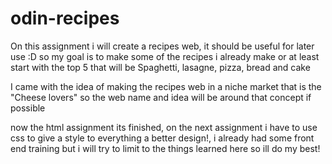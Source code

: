 # odin-recipes

On this assignment i will create a recipes web, it should be useful for later use :D
so my goal is to make some of the recipes i already make or at least start with the top 5
that will be Spaghetti, lasagne, pizza, bread and cake

I came with the idea of making the recipes web in a niche market that is the "Cheese lovers"
so the web name and idea will be around that concept if possible

now the html assignment its finished, on the next assignment i have to use css to give a style to everything
a better design!, i already had some front end training but i will try to limit to the things learned here so ill do my best!